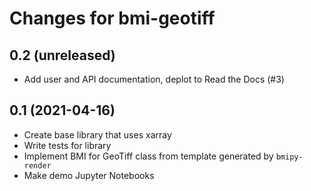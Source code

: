 Changes for bmi-geotiff
=======================

0.2 (unreleased)
----------------

- Add user and API documentation, deplot to Read the Docs (#3)


0.1 (2021-04-16)
----------------

- Create base library that uses xarray
- Write tests for library
- Implement BMI for GeoTiff class from template generated by `bmipy-render`
- Make demo Jupyter Notebooks

